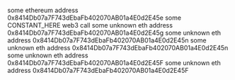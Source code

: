 some ethereum address 0x8414Db07a7F743dEbaFb402070AB01a4E0d2E45e
some CONSTANT_HERE
web3 call
some unknown eth address 0x8414Db07a7F743dEbaFb402070AB01a4E0d2E45g
some unknown eth address 0x8414Db07a7F743dEbaFb402070AB01a4E0d2E45n
some unknown eth address 0x8414Db07a7F743dEbaFb402070AB01a4E0d2E45n
some unknown eth address 0x8414Db07a7F743dEbaFb402070AB01a4E0d2E45F
some unknown eth address 0x8414Db07a7F743dEbaFb402070AB01a4E0d2E45F
